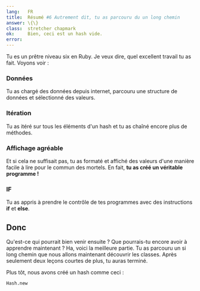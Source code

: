 ```yaml
---
lang:   FR
title:  Résumé #6 Autrement dit, tu as parcouru du un long chemin
answer: \{\}
class:  stretcher chapmark
ok:     Bien, ceci est un hash vide.
error:
---
```


Tu es un prêtre niveau six en Ruby. Je veux dire, quel excellent travail tu as fait. Voyons voir :

### Données
Tu as chargé des données depuis internet, parcouru une structure de données et sélectionné des valeurs.

### Itération
Tu as itéré sur tous les éléments d'un hash et tu as chaîné encore plus de méthodes.

### Affichage agréable
Et si cela ne suffisait pas, tu as formaté et affiché des valeurs d'une manière facile à lire pour le commun des mortels. En fait, __tu as créé un véritable programme !__

### IF
Tu as appris à prendre le contrôle de tes programmes avec des instructions __if__ et __else__.

## Donc
Qu'est-ce qui pourrait bien venir ensuite ? Que pourrais-tu encore avoir à apprendre maintenant ?
Ha, voici la meilleure partie. Tu as parcouru un si long chemin que nous allons maintenant découvrir les classes.
Après seulement deux leçons courtes de plus, tu auras terminé.

Plus tôt, nous avons créé un hash comme ceci :

    Hash.new